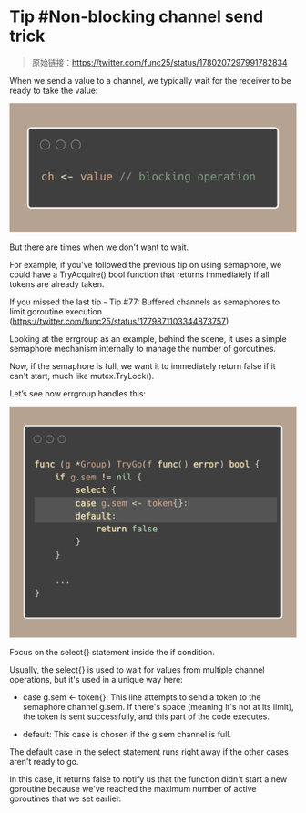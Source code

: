 # Tip #Non-blocking channel send trick

> 原始链接：https://twitter.com/func25/status/1780207297991782834

When we send a value to a channel, we typically wait for the receiver to be ready to take the value:

![tips078-img1](./images/078/tips078-img1.png)

But there are times when we don't want to wait.

For example, if you've followed the previous tip on using semaphore, we could have a TryAcquire() bool function that returns immediately if all tokens are already taken.

If you missed the last tip - Tip #77: Buffered channels as semaphores to limit goroutine execution (https://twitter.com/func25/status/1779871103344873757)

Looking at the errgroup as an example, behind the scene, it uses a simple semaphore mechanism internally to manage the number of goroutines.

Now, if the semaphore is full, we want it to immediately return false if it can't start, much like mutex.TryLock().

Let’s see how errgroup handles this:

![tips078-img2](./images/078/tips078-img2.png)

Focus on the select{} statement inside the if condition.

Usually, the select{} is used to wait for values from multiple channel operations, but it's used in a unique way here:

- case g.sem <- token{}: This line attempts to send a token to the semaphore channel g.sem. If there's space (meaning it's not at its limit), the token is sent successfully, and this part of the code executes.

- default: This case is chosen if the g.sem channel is full.

The default case in the select statement runs right away if the other cases aren't ready to go.

In this case, it returns false to notify us that the function didn't start a new goroutine because we've reached the maximum number of active goroutines that we set earlier.
